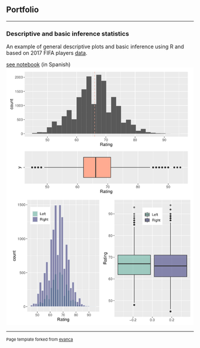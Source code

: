 ## Portfolio

---

### Descriptive and basic inference statistics
An example of general descriptive plots and basic inference
using R and based on 2017 FIFA players [data](https://www.kaggle.com/artimous/complete-fifa-2017-player-dataset-global).

[see notebook](/pdf/ncaruso_PEC2.pdf) (in Spanish)
<img src="images/Ej1.png?raw=true"/>

<!--
---
[Project 2 Title](/pdf/sample_presentation.pdf)
<img src="images/dummy_thumbnail.jpg?raw=true"/>

---
[Project 3 Title](http://example.com/)
<img src="images/dummy_thumbnail.jpg?raw=true"/>

---

### Category Name 2

- [Project 1 Title](http://example.com/)
- [Project 2 Title](http://example.com/)
- [Project 3 Title](http://example.com/)
- [Project 4 Title](http://example.com/)
- [Project 5 Title](http://example.com/)

---
-->



---
<p style="font-size:11px">Page template forked from <a href="https://github.com/evanca/quick-portfolio">evanca</a></p>
<!-- Remove above link if you don't want to attibute -->
